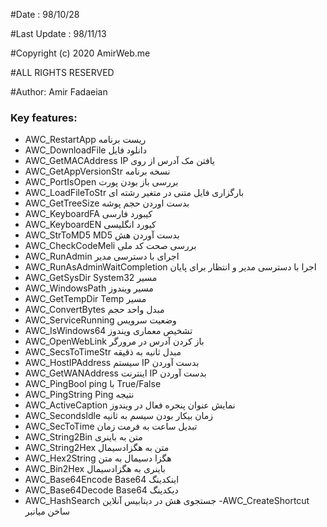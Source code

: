 #Date : 98/10/28

#Last Update : 98/11/13 

#Copyright (c) 2020 AmirWeb.me 

#ALL RIGHTS RESERVED 

#Author: Amir Fadaeian


### Key features:
- AWC_RestartApp ریست برنامه 
- AWC_DownloadFile دانلود فایل 
- AWC_GetMACAddress IP یافتن مک آدرس از روی 
- AWC_GetAppVersionStr  نسخه برنامه 
- AWC_PortIsOpen بررسی باز بودن پورت 
- AWC_LoadFileToStr بارگزاری فایل متنی در متغیر رشته ای 
- AWC_GetTreeSize بدست اوردن حجم پوشه 
- AWC_KeyboardFA کیبورد فارسی 
- AWC_KeyboardEN کیورد انگلیسی 
- AWC_StrToMD5 MD5 بدست آوردن هش 
- AWC_CheckCodeMeli بررسی صحت کد ملی 
- AWC_RunAdmin اجرای با دسترسی مدیر 
- AWC_RunAsAdminWaitCompletion اجرا با دسترسی مدیر و انتظار برای پایان 
- AWC_GetSysDir System32 مسیر 
- AWC_WindowsPath مسیر ویندوز 
- AWC_GetTempDir Temp مسیر 
- AWC_ConvertBytes مبدل واحد حجم 
- AWC_ServiceRunning وضعیت سرویس 
- AWC_IsWindows64 تشخیص معماری ویندوز 
- AWC_OpenWebLink باز کردن آدرس در مرورگر 
- AWC_SecsToTimeStr مبدل ثانیه به ذقیقه 
- AWC_HostIPAddress سیستم IP بدست آوردن 
- AWC_GetWANAddress اینترنت IP بدست آوردن 
- AWC_PingBool ping با True/False 
- AWC_PingString Ping نتیجه 
- AWC_ActiveCaption نمایش عنوان پنجره فعال در ویندوز 
- AWC_SecondsIdle زمان بیکار بودن سیسم به ثانیه 
- AWC_SecToTime تبدیل ساعت به فرمت زمان 
- AWC_String2Bin متن به باینری 
- AWC_String2Hex متن به هگزادسیمال 
- AWC_Hex2String هگزا دسیمال به متن 
- AWC_Bin2Hex باینری به هگزادسیمال 
- AWC_Base64Encode Base64 اینکدینگ 
- AWC_Base64Decode Base64 دیکدینگ 
- AWC_HashSearch جستجوی هش در دیتابیس آنلاین 
-AWC_CreateShortcut    ساخن میانبر

